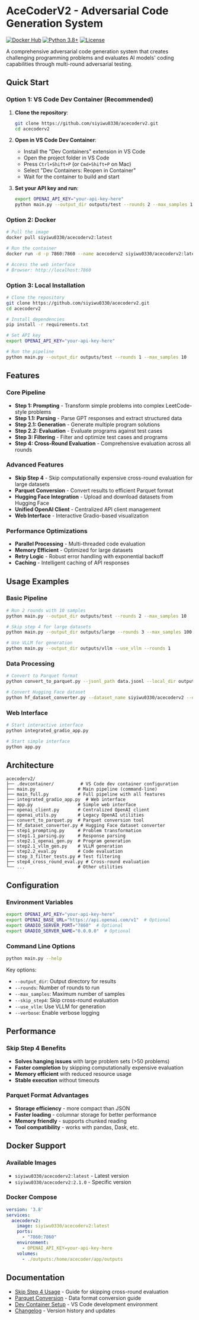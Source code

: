 # AceCoderV2 - Adversarial Code Generation System

[![Docker Hub](https://img.shields.io/badge/Docker%20Hub-siyiwu0330%2Facecoderv2-blue)](https://hub.docker.com/r/siyiwu0330/acecoderv2)
[![Python 3.8+](https://img.shields.io/badge/python-3.8+-blue.svg)](https://www.python.org/downloads/)
[![License](https://img.shields.io/badge/license-Apache%202.0-green.svg)](LICENSE)

A comprehensive adversarial code generation system that creates challenging programming problems and evaluates AI models' coding capabilities through multi-round adversarial testing.

## Quick Start

### Option 1: VS Code Dev Container (Recommended)

1. **Clone the repository**:
   ```bash
   git clone https://github.com/siyiwu0330/acecoderv2.git
   cd acecoderv2
   ```

2. **Open in VS Code Dev Container**:
   - Install the "Dev Containers" extension in VS Code
   - Open the project folder in VS Code
   - Press `Ctrl+Shift+P` (or `Cmd+Shift+P` on Mac)
   - Select "Dev Containers: Reopen in Container"
   - Wait for the container to build and start

3. **Set your API key and run**:
   ```bash
   export OPENAI_API_KEY="your-api-key-here"
   python main.py --output_dir outputs/test --rounds 2 --max_samples 10
   ```

### Option 2: Docker

```bash
# Pull the image
docker pull siyiwu0330/acecoderv2:latest

# Run the container
docker run -d -p 7860:7860 --name acecoderv2 siyiwu0330/acecoderv2:latest

# Access the web interface
# Browser: http://localhost:7860
```

### Option 3: Local Installation

```bash
# Clone the repository
git clone https://github.com/siyiwu0330/acecoderv2.git
cd acecoderv2

# Install dependencies
pip install -r requirements.txt

# Set API key
export OPENAI_API_KEY="your-api-key-here"

# Run the pipeline
python main.py --output_dir outputs/test --rounds 1 --max_samples 10
```

## Features

### Core Pipeline
- **Step 1: Prompting** - Transform simple problems into complex LeetCode-style problems
- **Step 1.1: Parsing** - Parse GPT responses and extract structured data
- **Step 2.1: Generation** - Generate multiple program solutions
- **Step 2.2: Evaluation** - Evaluate programs against test cases
- **Step 3: Filtering** - Filter and optimize test cases and programs
- **Step 4: Cross-Round Evaluation** - Comprehensive evaluation across all rounds

### Advanced Features
- **Skip Step 4** - Skip computationally expensive cross-round evaluation for large datasets
- **Parquet Conversion** - Convert results to efficient Parquet format
- **Hugging Face Integration** - Upload and download datasets from Hugging Face
- **Unified OpenAI Client** - Centralized API client management
- **Web Interface** - Interactive Gradio-based visualization

### Performance Optimizations
- **Parallel Processing** - Multi-threaded code evaluation
- **Memory Efficient** - Optimized for large datasets
- **Retry Logic** - Robust error handling with exponential backoff
- **Caching** - Intelligent caching of API responses

## Usage Examples

### Basic Pipeline
```bash
# Run 2 rounds with 10 samples
python main.py --output_dir outputs/test --rounds 2 --max_samples 10

# Skip step 4 for large datasets
python main.py --output_dir outputs/large --rounds 3 --max_samples 100 --skip_step4

# Use VLLM for generation
python main.py --output_dir outputs/vllm --use_vllm --rounds 1
```

### Data Processing
```bash
# Convert to Parquet format
python convert_to_parquet.py --jsonl_path data.jsonl --local_dir output

# Convert Hugging Face dataset
python hf_dataset_converter.py --dataset_name siyiwu0330/acecoderv2 --output converted.jsonl
```

### Web Interface
```bash
# Start interactive interface
python integrated_gradio_app.py

# Start simple interface
python app.py
```

## Architecture

```
acecoderv2/
├── .devcontainer/          # VS Code dev container configuration
├── main.py                # Main pipeline (command-line)
├── main_full.py           # Full pipeline with all features
├── integrated_gradio_app.py  # Web interface
├── app.py                 # Simple web interface
├── openai_client.py       # Centralized OpenAI client
├── openai_utils.py        # Legacy OpenAI utilities
├── convert_to_parquet.py  # Parquet conversion tool
├── hf_dataset_converter.py # Hugging Face dataset converter
├── step1_prompting.py     # Problem transformation
├── step1.1_parsing.py     # Response parsing
├── step2.1_openai_gen.py  # Program generation
├── step2.1_vllm_gen.py    # VLLM generation
├── step2.2_eval.py        # Code evaluation
├── step_3_filter_tests.py # Test filtering
├── step4_cross_round_eval.py # Cross-round evaluation
└── ...                    # Other utilities
```

## Configuration

### Environment Variables
```bash
export OPENAI_API_KEY="your-api-key-here"
export OPENAI_BASE_URL="https://api.openai.com/v1"  # Optional
export GRADIO_SERVER_PORT="7860"  # Optional
export GRADIO_SERVER_NAME="0.0.0.0"  # Optional
```

### Command Line Options
```bash
python main.py --help
```

Key options:
- `--output_dir`: Output directory for results
- `--rounds`: Number of rounds to run
- `--max_samples`: Maximum number of samples
- `--skip_step4`: Skip cross-round evaluation
- `--use_vllm`: Use VLLM for generation
- `--verbose`: Enable verbose logging

## Performance

### Skip Step 4 Benefits
- **Solves hanging issues** with large problem sets (>50 problems)
- **Faster completion** by skipping computationally expensive evaluation
- **Memory efficient** with reduced resource usage
- **Stable execution** without timeouts

### Parquet Format Advantages
- **Storage efficiency** - more compact than JSON
- **Faster loading** - columnar storage for better performance
- **Memory friendly** - supports chunked reading
- **Tool compatibility** - works with pandas, Dask, etc.

## Docker Support

### Available Images
- `siyiwu0330/acecoderv2:latest` - Latest version
- `siyiwu0330/acecoderv2:2.1.0` - Specific version

### Docker Compose
```yaml
version: '3.8'
services:
  acecoderv2:
    image: siyiwu0330/acecoderv2:latest
    ports:
      - "7860:7860"
    environment:
      - OPENAI_API_KEY=your-api-key-here
    volumes:
      - ./outputs:/home/acecoder/app/outputs
```

## Documentation

- [Skip Step 4 Usage](SKIP_STEP4_USAGE.md) - Guide for skipping cross-round evaluation
- [Parquet Conversion](PARQUET_CONVERSION_USAGE.md) - Data format conversion guide
- [Dev Container Setup](.devcontainer/README.md) - VS Code development environment
- [Changelog](CHANGELOG.md) - Version history and updates


